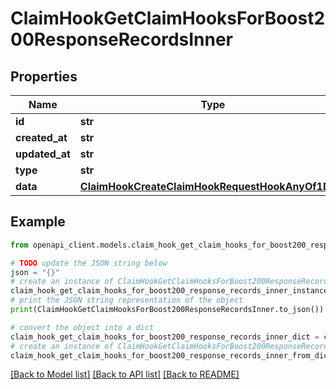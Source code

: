 # ClaimHookGetClaimHooksForBoost200ResponseRecordsInner


## Properties

Name | Type | Description | Notes
------------ | ------------- | ------------- | -------------
**id** | **str** |  | 
**created_at** | **str** |  | 
**updated_at** | **str** |  | 
**type** | **str** |  | 
**data** | [**ClaimHookCreateClaimHookRequestHookAnyOf1Data**](ClaimHookCreateClaimHookRequestHookAnyOf1Data.md) |  | 

## Example

```python
from openapi_client.models.claim_hook_get_claim_hooks_for_boost200_response_records_inner import ClaimHookGetClaimHooksForBoost200ResponseRecordsInner

# TODO update the JSON string below
json = "{}"
# create an instance of ClaimHookGetClaimHooksForBoost200ResponseRecordsInner from a JSON string
claim_hook_get_claim_hooks_for_boost200_response_records_inner_instance = ClaimHookGetClaimHooksForBoost200ResponseRecordsInner.from_json(json)
# print the JSON string representation of the object
print(ClaimHookGetClaimHooksForBoost200ResponseRecordsInner.to_json())

# convert the object into a dict
claim_hook_get_claim_hooks_for_boost200_response_records_inner_dict = claim_hook_get_claim_hooks_for_boost200_response_records_inner_instance.to_dict()
# create an instance of ClaimHookGetClaimHooksForBoost200ResponseRecordsInner from a dict
claim_hook_get_claim_hooks_for_boost200_response_records_inner_from_dict = ClaimHookGetClaimHooksForBoost200ResponseRecordsInner.from_dict(claim_hook_get_claim_hooks_for_boost200_response_records_inner_dict)
```
[[Back to Model list]](../README.md#documentation-for-models) [[Back to API list]](../README.md#documentation-for-api-endpoints) [[Back to README]](../README.md)


